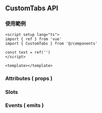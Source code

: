 ## CustomTabs API

### 使用範例

```vue
<script setup lang="ts">
import { ref } from 'vue'
import { CustomTabs } from '@/components'

const text = ref('')
</script>

<template></template>
```

### Attributes ( props )

### Slots

### Events ( emits )

